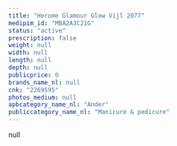 ```yaml
---
title: "Herome Glamour Glow Vijl 2077"
medipim_id: "MBA2A3C21G"
status: "active"
prescription: false
weight: null
width: null
length: null
depth: null
publicprice: 0
brands_name_nl: null
cnk: "2269595"
photos_medium: null
apbcategory_name_nl: "Ander"
publiccategory_name_nl: "Manicure & pedicure"
---
```

null
